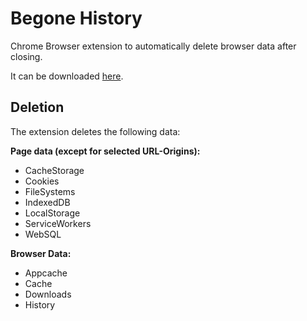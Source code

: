 # Begone History

Chrome Browser extension to automatically delete browser data after closing.

It can be downloaded [here](https://chrome.google.com/webstore/detail/begone-history/bnlcejhadjmfmhnepahmncnnbdhfohnf).

## Deletion

The extension deletes the following data:

**Page data (except for selected URL-Origins):**

+ CacheStorage
+ Cookies
+ FileSystems
+ IndexedDB
+ LocalStorage
+ ServiceWorkers
+ WebSQL

**Browser Data:**

+ Appcache
+ Cache
+ Downloads
+ History
